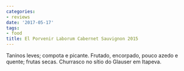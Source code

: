 ```yaml
---
categories:
- reviews
date: '2017-05-17'
tags:
- food
title: El Porvenir Laborum Cabernet Sauvignon 2015
---
```


Taninos leves; compota e picante. Frutado, encorpado, pouco azedo e quente; frutas secas. Churrasco no sítio do Glauser em Itapeva.
